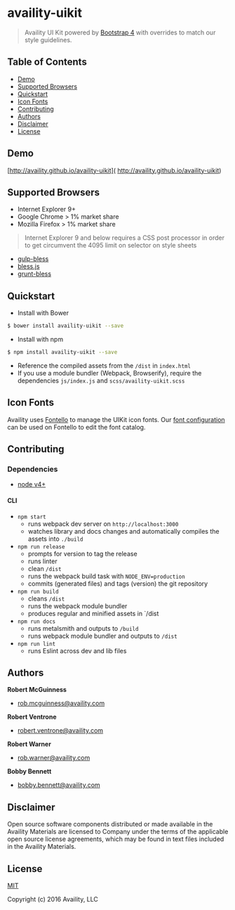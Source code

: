 # availity-uikit

> Availity UI Kit powered by [Bootstrap 4](http://v4-alpha.getbootstrap.com/) with overrides to match our style guidelines.

## Table of Contents
* [Demo](#demo)
* [Supported Browsers](#supported-browsers)
* [Quickstart](#quickstart)
* [Icon Fonts](#icon-fonts)
* [Contributing](#contributing)
* [Authors](#authors)
* [Disclaimer](#disclaimer)
* [License](#license)
 
## Demo

[http://availity.github.io/availity-uikit]( http://availity.github.io/availity-uikit)


## Supported Browsers

* Internet Explorer 9+
* Google Chrome > 1% market share
* Mozilla Firefox > 1% market share

> Internet Explorer 9 and below requires a CSS post processor in order to get circumvent the 4095 limit on selector on style sheets 

* [gulp-bless](https://github.com/BlessCSS/gulp-bless)
* [bless.js](https://github.com/BlessCSS/bless)
* [grunt-bless](https://github.com/BlessCSS/grunt-bless) 

## Quickstart

+ Install with Bower

>
```bash
$ bower install availity-uikit --save
```

+ Install with npm

>
```bash
$ npm install availity-uikit --save
```

+ Reference the compiled assets from the `/dist` in `index.html` 
+ If you use a module bundler (Webpack, Browserify), require the dependencies `js/index.js` and `scss/availity-uikit.scss`


## Icon Fonts

Availity uses [Fontello](http://fontello.com/) to manage the UIKit icon fonts.  Our [font configuration](./fonts/config.json) can be used on Fontello to edit the font catalog.

## Contributing

### Dependencies 

+ [node v4+](https://github.com/nodejs/node/releases)

#### CLI

+ `npm start` 
    * runs webpack dev server on `http://localhost:3000`
    * watches library and docs changes and automatically compiles the assets into `./build`
+ `npm run release`
    * prompts for version to tag the release
    * runs linter
    * clean `/dist`
    * runs the webpack build task with `NODE_ENV=production`
    * commits (generated files) and tags (version) the git repository
+ `npm run build`
    * cleans `/dist`
    * runs the webpack module bundler
    * produces regular and minified assets in `/dist
+ `npm run docs`
    * runs metalsmith and outputs to `/build`
    * runs webpack module bundler and outputs to `/dist`
+ `npm run lint`
    * runs Eslint across dev and lib files

## Authors

**Robert McGuinness**
+ [rob.mcguinness@availity.com](rob.mcguinness@availity.com)

**Robert Ventrone**
+ [robert.ventrone@availity.com](robert.ventrone@availity.com)

**Robert Warner**
+ [rob.warner@availity.com](rob.warner@availity.com)

**Bobby Bennett**
+ [bobby.bennett@availity.com](bobby.bennett@availity.com)

## Disclaimer

Open source software components distributed or made available in the Availity Materials are licensed to Company under the terms of the applicable open source license agreements, which may be found in text files included in the Availity Materials.

## License

[MIT](./LICENSE)

Copyright (c) 2016 Availity, LLC
